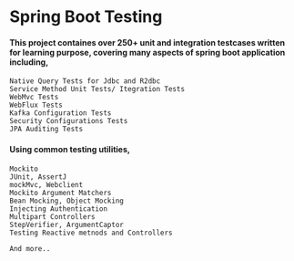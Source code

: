 # Spring Boot Testing

#### This project containes over 250+ unit and integration testcases written for learning purpose, covering many aspects of spring boot application including,

    Native Query Tests for Jdbc and R2dbc
    Service Method Unit Tests/ Itegration Tests
    WebMvc Tests
    WebFlux Tests
    Kafka Configuration Tests
    Security Configurations Tests
    JPA Auditing Tests
#### Using common testing utilities,

    Mockito
    JUnit, AssertJ
    mockMvc, Webclient
    Mockito Argument Matchers
    Bean Mocking, Object Mocking
    Injecting Authentication
    Multipart Controllers
    StepVerifier, ArgumentCaptor
    Testing Reactive metnods and Controllers

    And more..
